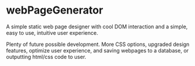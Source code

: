 # webPageGenerator
A simple static web page designer with cool DOM interaction and a simple, easy to use, intuitive user experience. 

Plenty of future possible development. More CSS options, upgraded design features, optimize user experience, and saving webpages to a database, or outputting html/css code to user. 
